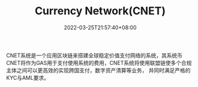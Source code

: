 ﻿---
weight: 
title: "Currency Network(CNET)"
description: "CNET系统是一个应用区块链来搭建全球稳定价值支付网络的系统，其系统币CNET将作为GAS用于支付使用系统的费用，CNET系统将使用联盟链使多个合规主体之间可以更高效的实现跨国支付，..."
date: 2022-03-25T21:57:40+08:00
lastmod: 2022-03-25T16:45:40+08:00
draft: false
authors: ["Metabd"]
featuredImage: "currency-networkcnet.webp"
link: ""
tags: ["数字代币","Currency Network(CNET)"]
categories: ["navigation"]
navigation: ["数字代币"]
lightgallery: true
toc: true
pinned: false
recommend: false
recommend1: false
---
CNET系统是一个应用区块链来搭建全球稳定价值支付网络的系统，其系统币CNET将作为GAS用于支付使用系统的费用，CNET系统将使用联盟链使多个合规主体之间可以更高效的实现跨国支付，数字资产清算等业务， 并同时满足严格的KYC与AML要求。
